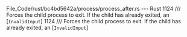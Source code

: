 File_Code/rust/bc4bd5642a/process/process_after.rs --- Rust
1124     /// Forces the child process to exit.  If the child has already exited, an [`InvalidInput`]                                                         1124     /// Forces the child process to exit. If the child has already exited, an [`InvalidInput`]

